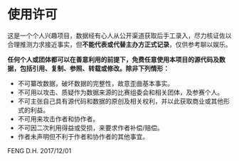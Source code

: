 # 使用许可
这是一个个人兴趣项目，数据经有心人从公开渠道获取后手工录入，尽力核证佐以合理推测力求接近事实，但**不能代表或代替主办方正式记录**，仅供参考聊以娱乐。

**任何个人或团体都可以在善意利用的前提下，免费任意使用本项目的源代码及数据，包括引用、复制、参照、转载或修改。除非下列情形：**
  * 不可纂改数据，破坏数据的完整性，故意歪曲基本事实。
  * 不可用以攻击、质疑作为数据来源的比赛组委会和相关团体，及参赛个人。
  * 不可主张自己具有源代码和数据的原创及相关权利，并以此获取商业或其他形式的利益。
  * 不可用来攻击作者和协作者。
  * 不可因二次利用得益或受损，来要求作者补偿/赔偿。
  * 作者未声明但不利于作者和协作者的其他事宜。

FENG D.H.
2017/12/01
